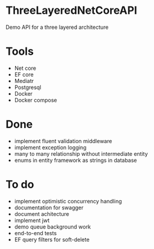 # ThreeLayeredNetCoreAPI
Demo API for a three layered architecture

# Tools
- Net core
- EF core
- Mediatr
- Postgresql
- Docker
- Docker compose


# Done
- implement fluent validation middleware
- implement exception logging
- many to many relationship without intermediate entity
- enums in entity framework as strings in database
  
# To do

- implement optimistic concurrency handling
- documentation for swagger
- document achitecture
- implement jwt
- demo queue background work
- end-to-end tests
- EF query filters for soft-delete

